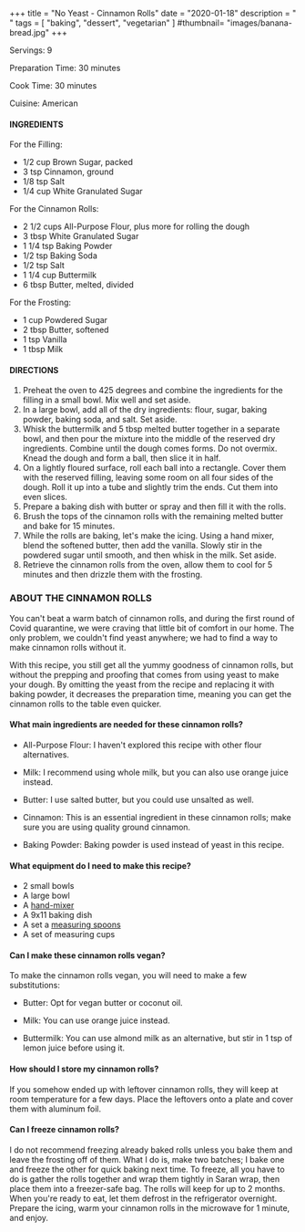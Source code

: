 +++
title = "No Yeast - Cinnamon Rolls"
date = "2020-01-18"
description = "    "
tags = [
    "baking",
    "dessert",
    "vegetarian"
]
#thumbnail= "images/banana-bread.jpg"
+++

Servings: 9 <!--more-->

Preparation Time: 30 minutes

Cook Time: 30 minutes

Cuisine: American

#### INGREDIENTS

For the Filling:

* 1/2 cup Brown Sugar, packed
* 3 tsp Cinnamon, ground
* 1/8 tsp Salt
* 1/4 cup White Granulated Sugar

For the Cinnamon Rolls: 

* 2 1/2 cups All-Purpose Flour, plus more for rolling the dough
* 3 tbsp White Granulated Sugar
* 1 1/4 tsp Baking Powder 
* 1/2 tsp Baking Soda 
* 1/2 tsp Salt
* 1 1/4 cup Buttermilk 
* 6 tbsp Butter, melted, divided

For the Frosting:

* 1 cup Powdered Sugar 
* 2 tbsp Butter, softened
* 1 tsp Vanilla
* 1 tbsp Milk 

#### DIRECTIONS 

1. Preheat the oven to 425 degrees and combine the ingredients for the filling in a small bowl. Mix well and set aside. 
2. In a large bowl, add all of the dry ingredients: flour, sugar, baking powder, baking soda, and salt. Set aside. 
3. Whisk the buttermilk and 5 tbsp melted butter together in a separate bowl, and then pour the mixture into the middle of the reserved dry ingredients. Combine until the dough comes forms. Do not overmix. Knead the dough and form a ball, then slice it in half.
4. On a lightly floured surface, roll each ball into a rectangle. Cover them with the reserved filling, leaving some room on all four sides of the dough. Roll it up into a tube and slightly trim the ends. Cut them into even slices. 
5. Prepare a baking dish with butter or spray and then fill it with the rolls. 
6. Brush the tops of the cinnamon rolls with the remaining melted butter and bake for 15 minutes. 
7. While the rolls are baking, let's make the icing. Using a hand mixer, blend the softened butter, then add the vanilla. Slowly stir in the powdered sugar until smooth, and then whisk in the milk. Set aside. 
8.  Retrieve the cinnamon rolls from the oven, allow them to cool for 5 minutes and then drizzle them with the frosting.


### ABOUT THE CINNAMON ROLLS 

You can't beat a warm batch of cinnamon rolls, and during the first round of Covid quarantine, we were craving that little bit of comfort in our home. The only problem, we couldn't find yeast anywhere; we had to find a way to make cinnamon rolls without it. 

With this recipe, you still get all the yummy goodness of cinnamon rolls, but without the prepping and proofing that comes from using yeast to make your dough. By omitting the yeast from the recipe and replacing it with baking powder, it decreases the preparation time, meaning you can get the cinnamon rolls to the table even quicker. 

#### What main ingredients are needed for these cinnamon rolls?

* All-Purpose Flour: I haven't explored this recipe with other flour alternatives.

* Milk: I recommend using whole milk, but you can also use orange juice instead.  

* Butter: I use salted butter, but you could use unsalted as well. 

* Cinnamon: This is an essential ingredient in these cinnamon rolls; make sure you are using quality ground cinnamon. 

* Baking Powder: Baking powder is used instead of yeast in this recipe. 

#### What equipment do I need to make this recipe?

* 2 small bowls
* A large bowl
* A [hand-mixer](https://amzn.to/2OXaeEn) 
* A 9x11 baking dish
* A set a [measuring spoons](https://amzn.to/3qIy2cl)
* A set of measuring cups 

#### Can I make these cinnamon rolls vegan?

To make the cinnamon rolls vegan, you will need to make a few substitutions: 

* Butter: Opt for vegan butter or coconut oil. 

* Milk: You can use orange juice instead. 

* Buttermilk: You can use almond milk as an alternative, but stir in 1 tsp of lemon juice before using it. 

#### How should I store my cinnamon rolls? 

If you somehow ended up with leftover cinnamon rolls, they will keep at room temperature for a few days. Place the leftovers onto a plate and cover them with aluminum foil. 

#### Can I freeze cinnamon rolls?

I do not recommend freezing already baked rolls unless you bake them and leave the frosting off of them. What I do is, make two batches; I bake one and freeze the other for quick baking next time. To freeze, all you have to do is gather the rolls together and wrap them tightly in Saran wrap, then place them into a freezer-safe bag. The rolls will keep for up to 2 months. When you're ready to eat, let them defrost in the refrigerator overnight. Prepare the icing, warm your cinnamon rolls in the microwave for 1 minute, and enjoy. 

